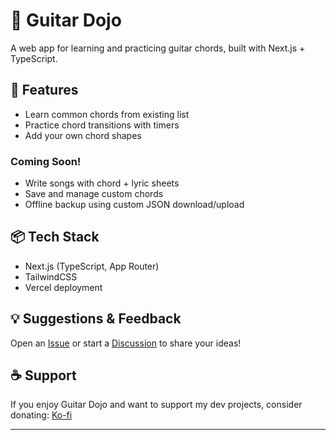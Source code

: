 # 🎸 Guitar Dojo
A web app for learning and practicing guitar chords, built with Next.js + TypeScript.

## 🚀 Features
- Learn common chords from existing list
- Practice chord transitions with timers
- Add your own chord shapes
### Coming Soon!
- Write songs with chord + lyric sheets
- Save and manage custom chords
- Offline backup using custom JSON download/upload

## 📦 Tech Stack
- Next.js (TypeScript, App Router)
- TailwindCSS
- Vercel deployment

## 💡 Suggestions & Feedback
Open an [Issue](../../issues) or start a [Discussion](../../discussions) to share your ideas!

## ☕ Support
If you enjoy Guitar Dojo and want to support my dev projects, consider donating:
[Ko-fi](https://ko-fi.com/ezraevans4)

---
